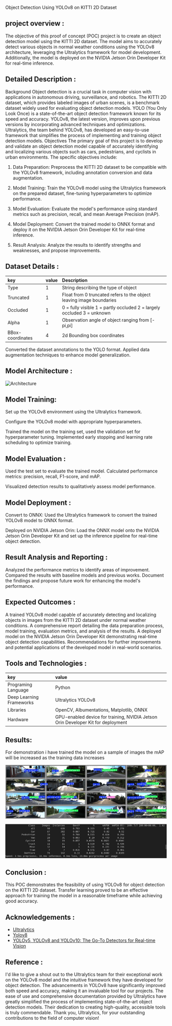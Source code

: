 
Object Detection Using YOLOv8 on KITTI
2D Dataset

## project overview :
The objective of this proof of concept (POC) project is to create an object detection model using
the KITTI 2D dataset. The model aims to accurately detect various objects in normal weather
conditions using the YOLOv8 architecture, leveraging the Ultralytics framework for model
development.
Additionally, the model is deployed on the NVIDIA Jetson Orin Developer Kit for
real-time inference.
## Detailed Description :
Background
Object detection is a crucial task in computer vision with applications in autonomous driving,
surveillance, and robotics. The KITTI 2D dataset, which provides labeled images of urban
scenes, is a benchmark dataset widely used for evaluating object detection models. YOLO (You
Only Look Once) is a state-of-the-art object detection framework known for its speed and
accuracy. YOLOv8, the latest version, improves upon previous versions by incorporating
advanced techniques and optimizations. Ultralytics, the team behind YOLOv8, has developed
an easy-to-use framework that simplifies the process of implementing and training object
detection models.
Objectives
The primary goal of this project is to develop and validate an object detection model capable of
accurately identifying and localizing various objects such as cars, pedestrians, and cyclists in
urban environments. The specific objectives include:
1. Data Preparation: Preprocess the KITTI 2D dataset to be compatible with the YOLOv8
framework, including annotation conversion and data augmentation.

2. Model Training: Train the YOLOv8 model using the Ultralytics framework on the
prepared dataset, fine-tuning hyperparameters to optimize performance.

3. Model Evaluation: Evaluate the model's performance using standard metrics such as
precision, recall, and mean Average Precision (mAP).

4. Model Deployment: Convert the trained model to ONNX format and deploy it on the
NVIDIA Jetson Orin Developer Kit for real-time inference.

5. Result Analysis: Analyze the results to identify strengths and weaknesses, and propose
improvements.
## Dataset Details :

| key | value     | Description |
| :-------- | :------- | :------------------------- |
| Type| 1 | String describing the type of object|
| Truncated | 1| Float from 0 truncated refers to  the object leaving image boundaries |
| Occluded |1|0 = fully visible 1 = partly occluded 2 = largely occluded 3 = unknown|
| Alpha | 1| Observation angle of object ranging from [-pi,pi]|
| BBox-coordinates | 4| 2d Bounding box coordinates |

Converted the dataset annotations to the YOLO format.
Applied data augmentation techniques to enhance model generalization.

## Model Architecture :
![Architecture](https://learnopencv.com/wp-content/uploads/2023/11/yolov8-architecture-scaled.jpg)


## Model Training:
Set up the YOLOv8 environment using the Ultralytics framework.

Configure the YOLOv8 model with appropriate hyperparameters.

Trained the model on the training set, used the validation set for hyperparameter tuning.
Implemented early stopping and learning rate scheduling to optimize training.
## Model Evaluation :
Used the test set to evaluate the trained model.
Calculated performance metrics: precision, recall, F1-score, and mAP.

Visualized detection results to qualitatively assess model performance.
## Model Deployment :
Convert to ONNX: Used the Ultralytics framework to convert the trained YOLOv8
model to ONNX format.

Deployed on NVIDIA Jetson Orin: Load the ONNX model onto the NVIDIA Jetson Orin
Developer Kit and set up the inference pipeline for real-time object detection.
## Result Analysis and Reporting :
Analyzed the performance metrics to identify areas of improvement.
Compared the results with baseline models and previous works.
Document the findings and propose future work for enhancing the model's performance.
## Expected Outcomes :
A trained YOLOv8 model capable of accurately detecting and localizing objects in
images from the KITTI 2D dataset under normal weather conditions.
A comprehensive report detailing the data preparation process, model training,
evaluation metrics, and analysis of the results.
A deployed model on the NVIDIA Jetson Orin Developer Kit demonstrating real-time
object detection capabilities.
Recommendations for further improvements and potential applications of the developed
model in real-world scenarios.
## Tools and Technologies :
| key | value     |
| :-------- | :------- | 
| Programing Language| Python|
| Deep Learning Frameworks|Ultralytics YOLOv8|
|Libraries|OpenCV, Albumentations, Matplotlib, ONNX|
|Hardware| GPU-enabled device for training, NVIDIA Jetson Orin Developer Kit for deployment|

## Results:
For demonstration i have trained the model on a sample of  images the mAP will be increased as the training data increases 

![sample frame ](/val_batch2_pred.jpg)


![mAP for each class ](/Screenshot%20from%202024-08-06%2023-39-18.png)
## Conclusion :
This POC demonstrates the feasibility of using YOLOv8 for object detection on the KITTI 2D
dataset. Transfer learning proved to be an effective approach for training the model in a
reasonable timeframe while achieving good accuracy.
## Acknowledgements :

 - [Ultralytics](https://docs.ultralytics.com/)
 - [Yolov8](https://github.com/ultralytics/ultralytics)
 - [YOLOv5, YOLOv8 and YOLOv10: The Go-To Detectors for Real-time Vision](https://arxiv.org/abs/2407.02988)


## Reference :
I'd like to give a shout out to the Ultralytics team for their exceptional work on the YOLOv8 model and the intuitive framework they have developed for object detection. The advancements in YOLOv8 have significantly improved both speed and accuracy, making it an invaluable tool for our projects. The ease of use and comprehensive documentation provided by Ultralytics have greatly simplified the process of implementing state-of-the-art object detection models. Their dedication to creating high-quality, accessible tools is truly commendable. Thank you, Ultralytics, for your outstanding contributions to the field of computer vision!
